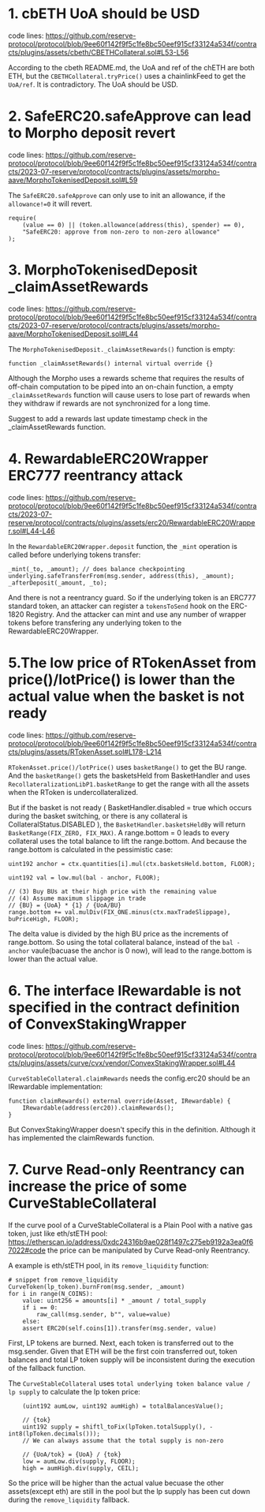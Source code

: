 # 1. cbETH UoA should be USD
code lines: https://github.com/reserve-protocol/protocol/blob/9ee60f142f9f5c1fe8bc50eef915cf33124a534f/contracts/plugins/assets/cbeth/CBETHCollateral.sol#L53-L56

According to the cbeth README.md, the UoA and ref of the chETH are both ETH, but the `CBETHCollateral.tryPrice()` uses a chainlinkFeed to get the `UoA/ref`. It is contradictory. The UoA should be USD.


# 2. SafeERC20.safeApprove can lead to Morpho deposit revert
code lines: https://github.com/reserve-protocol/protocol/blob/9ee60f142f9f5c1fe8bc50eef915cf33124a534f/contracts/2023-07-reserve/protocol/contracts/plugins/assets/morpho-aave/MorphoTokenisedDeposit.sol#L59

The `SafeERC20.safeApprove` can only use to init an allowance, if the `allowance!=0` it will revert.
```solidity
require(
    (value == 0) || (token.allowance(address(this), spender) == 0),
    "SafeERC20: approve from non-zero to non-zero allowance"
);
```

# 3. MorphoTokenisedDeposit _claimAssetRewards
code lines: https://github.com/reserve-protocol/protocol/blob/9ee60f142f9f5c1fe8bc50eef915cf33124a534f/contracts/2023-07-reserve/protocol/contracts/plugins/assets/morpho-aave/MorphoTokenisedDeposit.sol#L44

The `MorphoTokenisedDeposit._claimAssetRewards()` function is empty:
```solidity
function _claimAssetRewards() internal virtual override {}
```
Although the Morpho uses a rewards scheme that requires the results of off-chain computation to be piped into an on-chain function, a empty `_claimAssetRewards` function will cause users to lose part of rewards when they withdraw if rewards are not synchronized for a long time. 

Suggest to add a rewards last update timestamp check in the _claimAssetRewards function.

# 4. RewardableERC20Wrapper ERC777 reentrancy attack
code lines: https://github.com/reserve-protocol/protocol/blob/9ee60f142f9f5c1fe8bc50eef915cf33124a534f/contracts/2023-07-reserve/protocol/contracts/plugins/assets/erc20/RewardableERC20Wrapper.sol#L44-L46

In the `RewardableERC20Wrapper.deposit` function, the `_mint` operation is called before underlying tokens transfer:
```solidty
_mint(_to, _amount); // does balance checkpointing
underlying.safeTransferFrom(msg.sender, address(this), _amount);
_afterDeposit(_amount, _to);
```
And there is not a reentrancy guard. So if the underlying token is an ERC777 standard token, an attacker can register a `tokensToSend` hook on the ERC-1820 Registry. And the attacker can mint and use any number of wrapper tokens before transfering any underlying token to the RewardableERC20Wrapper.

# 5.The low price of RTokenAsset from price()/lotPrice() is lower than the actual value when the basket is not ready

code lines: https://github.com/reserve-protocol/protocol/blob/9ee60f142f9f5c1fe8bc50eef915cf33124a534f/contracts/plugins/assets/RTokenAsset.sol#L178-L214

`RTokenAsset.price()/lotPrice()` uses `basketRange()` to get the BU range. And the `basketRange()` gets the basketsHeld from BasketHandler and uses `RecollateralizationLibP1.basketRange` to get the range with all the assets when the RToken is undercollateralized.

But if the basket is not ready ( BasketHandler.disabled = true which occurs during the basket switching, or there is any collateral is CollateralStatus.DISABLED ), the `BasketHandler.basketsHeldBy` will return `BasketRange(FIX_ZERO, FIX_MAX)`. A range.bottom = 0 leads to every collateral uses the total balance to lift the range.bottom. And because the range.bottom is calculated in the pessimistic case:
```solidity
uint192 anchor = ctx.quantities[i].mul(ctx.basketsHeld.bottom, FLOOR);

uint192 val = low.mul(bal - anchor, FLOOR);

// (3) Buy BUs at their high price with the remaining value
// (4) Assume maximum slippage in trade
// {BU} = {UoA} * {1} / {UoA/BU}
range.bottom += val.mulDiv(FIX_ONE.minus(ctx.maxTradeSlippage), buPriceHigh, FLOOR);
```
The delta value is divided by the high BU price as the increments of range.bottom. So using the total collateral balance, instead of the `bal - anchor` vaule(bacuase the anchor is 0 now), will lead to the range.bottom is lower than the actual value.

# 6. The interface IRewardable is not specified in the contract definition of ConvexStakingWrapper
code lines: https://github.com/reserve-protocol/protocol/blob/9ee60f142f9f5c1fe8bc50eef915cf33124a534f/contracts/plugins/assets/curve/cvx/vendor/ConvexStakingWrapper.sol#L44

`CurveStableCollateral.claimRewards` needs the config.erc20 should be an IRewardable implementation:
```
function claimRewards() external override(Asset, IRewardable) {
    IRewardable(address(erc20)).claimRewards();
}
```
But ConvexStakingWrapper doesn't specify this in the definition. Although it has implemented the claimRewards function.

# 7. Curve Read-only Reentrancy can increase the price of some CurveStableCollateral
If the curve pool of a CurveStableCollateral is a Plain Pool with a native gas token, just like eth/stETH pool: https://etherscan.io/address/0xdc24316b9ae028f1497c275eb9192a3ea0f67022#code 
the price can be manipulated by Curve Read-only Reentrancy.

A example is eth/stETH pool, in its `remove_liquidity` function:
```soldity
# snippet from remove_liquidity
CurveToken(lp_token).burnFrom(msg.sender, _amount)
for i in range(N_COINS):
    value: uint256 = amounts[i] * _amount / total_supply
    if i == 0:
        raw_call(msg.sender, b"", value=value)
    else:
    assert ERC20(self.coins[1]).transfer(msg.sender, value)
```

First, LP tokens are burned. Next, each token is transferred out to the msg.sender. Given that ETH will be the first coin transferred out, token balances and total LP token supply will be inconsistent during the execution of the fallback function.

The `CurveStableCollateral` uses `total underlying token balance value / lp supply` to calculate the lp token price:
```
    (uint192 aumLow, uint192 aumHigh) = totalBalancesValue();

    // {tok}
    uint192 supply = shiftl_toFix(lpToken.totalSupply(), -int8(lpToken.decimals()));
    // We can always assume that the total supply is non-zero

    // {UoA/tok} = {UoA} / {tok}
    low = aumLow.div(supply, FLOOR);
    high = aumHigh.div(supply, CEIL);
```

So the price will be higher than the actual value becuase the other assets(except eth) are still in the pool but the lp supply has been cut down during the `remove_liquidity` fallback.


